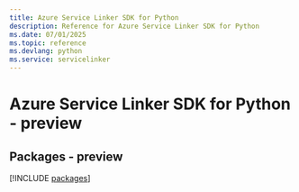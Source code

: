 ```yaml
---
title: Azure Service Linker SDK for Python
description: Reference for Azure Service Linker SDK for Python
ms.date: 07/01/2025
ms.topic: reference
ms.devlang: python
ms.service: servicelinker
---
```

# Azure Service Linker SDK for Python - preview
## Packages - preview
[!INCLUDE [packages](service-linker-index.md)]